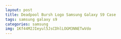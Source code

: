```yaml
---
layout: post
title: Deadpool Bursh Logo Samsung Galaxy S9 Case
tags: samsung galaxy s9
categories: samsung
img: 1Kf44M2JIeyul5JsCDhlLOGM3NNETwVdo
---
```

